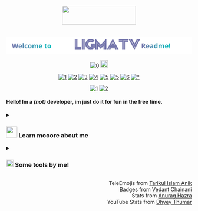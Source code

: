 <div align="center">

<a href="https://github.com/LIGMATV/Save-Palestine/blob/main/awesome-palestine.md#awesome-palestine--">
<img src="https://raw.githubusercontent.com/LIGMATV/Save-Palestine/main/Badge/Save%20Palestine.min.svg" style="width:200px; height:50px;"></a>
<br><br>

![img](https://raw.githubusercontent.com/LIGMATV/LIGMATV/main/HEADER.svg)

[![0](https://img.shields.io/badge/Go%20to%20my%20Website!-07BBBC?style=for-the-badge)](https://ligmatv.vercel.app/)
<img src="https://raw.githubusercontent.com/Tarikul-Islam-Anik/Telegram-Animated-Emojis/main/Travel%20and%20Places/Rocket.webp" style="width:20px; height:20px;"> </a>

[![1](https://img.shields.io/badge/YouTube-FF0000?style=for-the-badge&logo=youtube&logoColor=white)](https://l-i.vercel.app/youtube)
[![2](https://img.shields.io/badge/GitHub-100000?style=for-the-badge&logo=github&logoColor=white)](https://github.com/LIGMATV)
[![3](https://custom-icon-badges.demolab.com/badge/Icon%20Pack%20Studio-f2f3f5?logo=ips&style=for-the-badge)](https://share.iconpackstudio.com/users/Fkfb)
[![4](https://custom-icon-badges.demolab.com/badge/Sticker.ly-0D50F7?logo=sticker.ly&style=for-the-badge&logoColor=white)](https://sticker.ly/user/officialligmatv)
[![5](https://custom-icon-badges.demolab.com/badge/Twibbon-9CE0F0?logo=twibbon&style=for-the-badge)](https://klip.id/user/64e31cf9bb8cabfbe8a55314)
[![5](https://img.shields.io/badge/Blogger-FF5722?style=for-the-badge&logo=blogger&logoColor=white)](https://l1gm4tv.blogspot.com/)
[![6](https://img.shields.io/badge/dev.to-0A0A0A?style=for-the-badge&logo=devdotto&logoColor=white)](https://dev.to/ligmatv)
[![*](https://img.shields.io/badge/Bu51nn3ss%20=%20Email-D14836?style=for-the-badge&logo=gmail&logoColor=white)](mailto:ligmatv.id@gmail.com)

[![1](https://img.shields.io/badge/File%20PPTX-B7472A?style=for-the-badge&logo=microsoft-powerpoint&logoColor=white)](https://github.com/kdensport/File-PPTX)
[![2](https://img.shields.io/badge/Video%20Lama-B7472A?style=for-the-badge&logo=youtube&logoColor=white)](https://github.com/kdensport/Video-Lama)

</div>

#### Hello! Im a *(not)* developer, im just do it for fun in the free time.

<details> <summary> <h3>
  <img src="https://raw.githubusercontent.com/Tarikul-Islam-Anik/Telegram-Animated-Emojis/main/Objects/Books.webp" style="width:30px; height:30px;">
  Learn mooore about me
</h3>
</summary>
  
### My all skill

![1](https://img.shields.io/badge/HTML5-E34F26?style=for-the-badge&logo=html5&logoColor=white)
<img src="https://raw.githubusercontent.com/Tarikul-Islam-Anik/Telegram-Animated-Emojis/main/People/Flexed%20Biceps.webp" style="width:30px; height:30px;">

![2](https://img.shields.io/badge/CSS3-1572B6?style=for-the-badge&logo=css3&logoColor=white)
<img src="https://raw.githubusercontent.com/Tarikul-Islam-Anik/Telegram-Animated-Emojis/main/People/Flexed%20Biceps.webp" style="width:30px; height:30px;">

![3](https://img.shields.io/badge/JavaScript-F7DF1E?style=for-the-badge&logo=JavaScript&logoColor=white)
<img src="https://raw.githubusercontent.com/Tarikul-Islam-Anik/Telegram-Animated-Emojis/main/Smileys/Confused%20Face.webp" style="width:30px; height:30px;">

![-](https://img.shields.io/badge/npm-CB3837?style=for-the-badge&logo=npm&logoColor=white)
![-](https://img.shields.io/badge/Node.js-43853D?style=for-the-badge&logo=node.js&logoColor=white)
![-](https://img.shields.io/badge/Sass-CC6699?style=for-the-badge&logo=sass&logoColor=white)
![-](https://img.shields.io/badge/Markdown-000000?style=for-the-badge&logo=markdown&logoColor=white)

---

### My website built in

![1](https://img.shields.io/badge/GitHub-100000?style=for-the-badge&logo=github&logoColor=white)
<img src="https://raw.githubusercontent.com/Tarikul-Islam-Anik/Telegram-Animated-Emojis/main/Objects/File%20Folder.webp" style="width:30px; height:30px;">

![2](https://img.shields.io/badge/Vercel-000000?style=for-the-badge&logo=vercel&logoColor=white)
<img src="https://raw.githubusercontent.com/Tarikul-Islam-Anik/Telegram-Animated-Emojis/main/People/Victory%20Hand.webp" style="width:30px; height:30px;">

![3](https://img.shields.io/badge/Cloudflare%20Pages-F38020?style=for-the-badge&logo=Cloudflare%20Pages&logoColor=white)

![-](https://img.shields.io/badge/%E2%9C%A8%20My%20skills-07bbbc?style=for-the-badge)
![-](https://custom-icon-badges.demolab.com/badge/Code%20Beautify.org-ebebeb?logo=codebeautify&style=for-the-badge)
![-](https://custom-icon-badges.demolab.com/badge/Progressive%20Web%20App-570FC2?logo=pwa&style=for-the-badge)

---

### My favorite

* <img src="https://raw.githubusercontent.com/Tarikul-Islam-Anik/Telegram-Animated-Emojis/main/Objects/Memo.webp"  style="width:30px; height:30px;"> For Note taking <img src="https://img.shields.io/badge/Affine-rgb(84,56,255)?style=for-the-badge&logoColor=white&logo=affine" width="80">
* <img src="https://raw.githubusercontent.com/Tarikul-Islam-Anik/Telegram-Animated-Emojis/main/Objects/Keyboard.webp"  style="width:30px; height:30px;"> For Coding <img src="https://img.shields.io/badge/VSCodium-0078D4?style=for-the-badge&logo=visual%20studio%20code&logoColor=white" width="90">
* <img src="https://raw.githubusercontent.com/Tarikul-Islam-Anik/Telegram-Animated-Emojis/main/Objects/Magnifying%20Glass%20Tilted%20Left.webp"  style="width:30px; height:30px;"> For Browsing <img src="https://img.shields.io/badge/Google_chrome-4285F4?style=for-the-badge&logo=Google-chrome&logoColor=white" width="130">
* <img src="https://raw.githubusercontent.com/Tarikul-Islam-Anik/Telegram-Animated-Emojis/main/Objects/Laptop.webp" style="width:30px; height:30px;"> For operating system <img src="https://img.shields.io/badge/Windows-0078D6?style=for-the-badge&logo=windows&logoColor=white" width="90"> <img src="https://img.shields.io/badge/Android-3DDC84?style=for-the-badge&logo=android&logoColor=white" width="90">
* <img src="https://raw.githubusercontent.com/Tarikul-Islam-Anik/Telegram-Animated-Emojis/main/Symbols/Speech%20Balloon.webp" style="width:30px; height:30px;"> For chat <img src="https://img.shields.io/badge/WhatsApp-25D366?style=for-the-badge&logo=whatsapp&logoColor=white" width="100"> <img src="https://custom-icon-badges.demolab.com/badge/ChatGPT-70A597?logo=chatgpt&style=for-the-badge&logoColor=white" width="90">
* <img src="https://raw.githubusercontent.com/Tarikul-Islam-Anik/Telegram-Animated-Emojis/main/Objects/Television.webp" style="width:30px; height:30px;"> For editing <img src="https://custom-icon-badges.demolab.com/badge/Lunacy-179DE3?logo=lunacy-editor&style=for-the-badge&logoColor=white" width="80"> <img src="https://custom-icon-badges.demolab.com/badge/Windows%20Movie%20Maker-ebebeb?logo=wlmm&style=for-the-badge" width="180">

* <img src="https://raw.githubusercontent.com/Tarikul-Islam-Anik/Telegram-Animated-Emojis/main/Objects/Megaphone.webp"  style="width:30px; height:30px;"> Not just it...

---

### My Stats

![LIGMATV's Stats](https://github-readme-stats.vercel.app/api?username=LIGMATV&theme=nord)

![LIGMATV's Top Languages](https://github-readme-stats.vercel.app/api/top-langs/?username=LIGMATV&theme=nord&hide_border=false&include_all_commits=false&count_private=false)

---

### My YouTube channel
*[Subscribe](https://l-i.vercel.app/youtube) pls*  
Btw, *(Ssst...)* [Non Public Videos](https://ligmatv.vercel.app/101/NonPublic.html)
  
![LIGMATV's youtube stats](https://youtube-stats-card.vercel.app/api?channelid=UC8rQRn6PqLyzyAhpiiGcOjw&title_color=367B80&icon_color=893AEF&text_color=367B80&bg_color=EFF1F5)


  
</details>

<details> <summary> <h3>
  <img src="https://raw.githubusercontent.com/Tarikul-Islam-Anik/Telegram-Animated-Emojis/main/Objects/Luggage.webp" style="width:20px; height:20px;">
  Some tools by me!
</h3>
</summary>

All my project come in [MIT License](https://ligmatv.vercel.app/mit-license).

[![LIGMATV's Card](https://github-readme-stats.vercel.app/api/pin/?username=LIGMATV&repo=EmojiBin&theme=catppuccin_latte)](https://emojibin.vercel.app/)
[![LIGMATV's Card](https://github-readme-stats.vercel.app/api/pin/?username=LIGMATV&repo=ScrRec&theme=catppuccin_latte)](https://scrrec.vercel.app/)
[![LIGMATV's Card](https://github-readme-stats.vercel.app/api/pin/?username=LIGMATV&repo=Music-Visualizer&theme=catppuccin_latte)](https://simplemusicvisualizer.vercel.app/)
[![LIGMATV's Card](https://github-readme-stats.vercel.app/api/pin/?username=LIGMATV&repo=Simple-CSS-Animation&theme=catppuccin_latte)](https://simplecssanimation.vercel.app/)
[![LIGMATV's Card](https://github-readme-stats.vercel.app/api/pin/?username=LIGMATV&repo=ShortStock&theme=catppuccin_latte)](https://shortstock.vercel.app/)
[![LIGMATV's Card](https://github-readme-stats.vercel.app/api/pin/?username=LIGMATV&repo=Bukumark&theme=catppuccin_latte)](https://bukumark.vercel.app/)
[![LIGMATV's Card](https://github-readme-stats.vercel.app/api/pin/?username=LIGMATV&repo=Pancasila&theme=catppuccin_latte)](https://pancasila.vercel.app/)
[![LIGMATV's Card](https://github-readme-stats.vercel.app/api/pin/?username=LIGMATV&repo=Copies.js&theme=catppuccin_latte)](https://copies.vercel.app/)
[![LIGMATV's Card](https://github-readme-stats.vercel.app/api/pin/?username=LIGMATV&repo=2ools&theme=catppuccin_latte)](https://2ools.vercel.app/)

<details><summary>
Details
  
[![LIGMATV's Card](https://github-readme-stats.vercel.app/api/pin/?username=LIGMATV&repo=Archives&theme=catppuccin_latte)](https://archivs.vercel.app/)

</summary>

[![1](https://custom-icon-badges.demolab.com/badge/Arc%20Browser-000?logo=arcbrowser&style=for-the-badge&logoColor=white)](https://archivs.vercel.app/arc.net/index.html)
[![2](https://custom-icon-badges.demolab.com/badge/Is%20Arc%20On%20Windows%20Yet-000?logo=arcbrowser&style=for-the-badge&logoColor=white)](https://archivs.vercel.app/www.isarconwindowsyet.com/index.html)
[![3](https://img.shields.io/badge/Windows%207%20Games-000?style=for-the-badge&logo=windows-xp&logoColor=white)](https://archivs.vercel.app/win7games.com/index.html)
[![4](https://img.shields.io/badge/PangoBright%20Screen%20Dimmer-000?style=for-the-badge)](https://archivs.vercel.app/pangobright.com/index.html)

</details></details>

<div align="right">
<p>TeleEmojis from <a href="https://github.com/Tarikul-Islam-Anik/Telegram-Animated-Emojis">Tarikul Islam Anik</a><br>Badges from <a href="https://github.com/Envoy-VC/awesome-badges">Vedant Chainani</a><br>Stats from <a href="https://github.com/anuraghazra/github-readme-stats">Anurag Hazra</a><br>YouTube Stats from <a href="https://github.com/dhyeythumar/youtube-stats-card">Dhyey Thumar</a></p>

</div>

